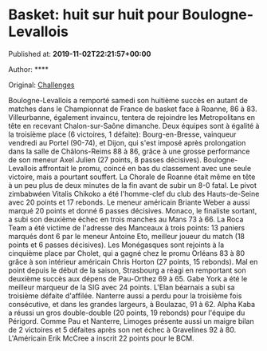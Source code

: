 
# Basket: huit sur huit pour Boulogne-Levallois

Published at: **2019-11-02T22:21:57+00:00**

Author: ****

Original: [Challenges](https://www.challenges.fr/sport/basket-huit-sur-huit-pour-boulogne-levallois_682898)

Boulogne-Levallois a remporté samedi son huitième succès en autant de matches dans le Championnat de France de basket face à Roanne, 86 à 83.
Villeurbanne, également invaincu, tentera de rejoindre les Metropolitans en tête en recevant Chalon-sur-Saône dimanche.
Deux équipes sont à égalité à la troisième place (6 victoires, 1 défaite): Bourg-en-Bresse, vainqueur vendredi au Portel (90-74), et Dijon, qui s'est imposé après prolongation dans la salle de Châlons-Reims 88 à 86, grâce à une grosse performance de son meneur Axel Julien (27 points, 8 passes décisives).
Boulogne-Levallois affrontait le promu, coincé en bas du classement avec une seule victoire, mais a pourtant souffert. La Chorale de Roanne était même en tête à un peu plus de deux minutes de la fin avant de subir un 8-0 fatal.
Le pivot zimbabwéen Vitalis Chikoko a été l'homme-clef du club des Hauts-de-Seine avec 20 points et 17 rebonds. Le meneur américain Briante Weber a aussi marqué 20 points et donné 6 passes décisives.
Monaco, le finaliste sortant, a subi son deuxième échec en trois manches au Mans 73 à 66. La Roca Team a été victime de l'adresse des Manceaux à trois points: 13 paniers marqués dont 6 par le meneur Antoine Eto, meilleur joueur du match (18 points et 6 passes décisives).
Les Monégasques sont rejoints à la cinquième place par Cholet, qui a gagné chez le promu Orléans 83 à 80 grâce à son intérieur américain Chris Horton (27 points, 15 rebonds).
Mal en point depuis le début de la saison, Strasbourg a réagi en remportant son deuxième succès aux dépens de Pau-Orthez 69 à 65. Gabe York a été le meilleur marqueur de la SIG avec 24 points. L'Elan béarnais a subi sa troisième défaite d'affilée.
Nanterre aussi a perdu pour la troisième fois consécutive, et dans les grandes largeurs, à Boulazac, 91 à 62. Alpha Kaba a réussi un gros double-double (20 points, 19 rebonds) pour l'équipe du Périgord.
Comme Pau et Nanterre, Limoges présente aussi un maigre bilan de 2 victoires et 5 défaites après son net échec à Gravelines 92 à 80. L'Américain Erik McCree a inscrit 22 points pour le BCM.
